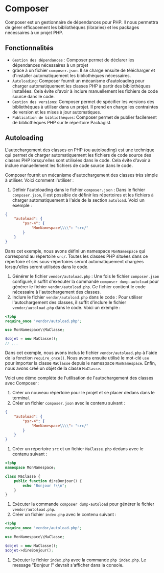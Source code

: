 # Composer

Composer est un gestionnaire de dépendances pour PHP. Il nous permettra de gérer efficacement
les bibliothèques (libraries) et les packages nécessaires à un projet PHP.

## Fonctionnalités

- `Gestion des dépendances` : Composer permet de déclarer les dépendances nécessaires à un projet
- grâce à un fichier `composer.json`. Il se charge ensuite de télécharger et d'installer
automatiquement les bibliothèques nécessaires.
- `Autoloading`: Composer fournit un mécanisme d'autoloading pour charger automatiquement
les classes PHP à partir des bibliothèques installées. Cela évite d'avoir à inclure manuellement les fichiers de code source dans le code.
- `Gestion des versions`: Composer permet de spécifier les versions des bibliothèques à utiliser dans un projet. Il prend en charge les contraintes de version et les mises à jour automatiques.
- `Publication de bibliothèques`: Composer permet de publier facilement de bibliothèques PHP sur le répertoire Packagist.

## Autoloading

L'autochargement des classes en PHP (ou autoloading) est une technique qui permet de charger automatiquement les fichiers de code source des classes PHP lorsqu'elles sont utilisées dans le code. Cela évite d'avoir à inclure manuellement les fichiers de code source dans le code.

Composer fournit un mécanisme d'autochargement des classes très simple à utiliser. Voici comment l'utiliser :

1. Définir l'autoloading dans le fichier `composer.json` : Dans le fichier `composer.json`, il est possible de définir les répertoires et les fichiers à charger automatiquement à l'aide de la section `autoload`. Voici un exemple :

```json
{
    "autoload": {
        "psr-4": {
            "MonNamespace\\\\": "src/"
        }
    }
}

```

Dans cet exemple, nous avons défini un namespace `MonNamespace` qui correspond au répertoire `src/`. Toutes les classes PHP situées dans ce répertoire et ses sous-répertoires seront automatiquement chargées lorsqu'elles seront utilisées dans le code.

1. Générer le fichier `vendor/autoload.php` : Une fois le fichier `composer.json` configuré, il suffit d'exécuter la commande `composer dump-autoload` pour générer le fichier `vendor/autoload.php`. Ce fichier contient le code nécessaire à l'autochargement des classes.
2. Inclure le fichier `vendor/autoload.php` dans le code : Pour utiliser l'autochargement des classes, il suffit d'inclure le fichier `vendor/autoload.php` dans le code. Voici un exemple :

```php
<?php
require_once 'vendor/autoload.php';

use MonNamespace\\MaClasse;

$objet = new MaClasse();
// ...

```

Dans cet exemple, nous avons inclus le fichier `vendor/autoload.php` à l'aide de la fonction `require_once()`. Nous avons ensuite utilisé le mot-clé `use` pour importer la classe `MaClasse` depuis le namespace `MonNamespace`. Enfin, nous avons créé un objet de la classe `MaClasse`.

Voici une démo complète de l'utilisation de l'autochargement des classes avec Composer :

1. Créer un nouveau répertoire pour le projet et se placer dedans dans le terminal.
2. Créer un fichier `composer.json` avec le contenu suivant :

```json
{
    "autoload": {
        "psr-4": {
            "MonNamespace\\\\": "src/"
        }
    }
}

```

1. Créer un répertoire `src` et un fichier `MaClasse.php` dedans avec le contenu suivant :

```php
<?php
namespace MonNamespace;

class MaClasse {
    public function direBonjour() {
        echo "Bonjour !\\n";
    }
}

```

1. Exécuter la commande `composer dump-autoload` pour générer le fichier `vendor/autoload.php`.
2. Créer un fichier `index.php` avec le contenu suivant :

```php
<?php
require_once 'vendor/autoload.php';

use MonNamespace\\MaClasse;

$objet = new MaClasse();
$objet->direBonjour();

```

1. Exécuter le fichier `index.php` avec la commande `php index.php`. Le message "Bonjour !" devrait s'afficher dans la console.